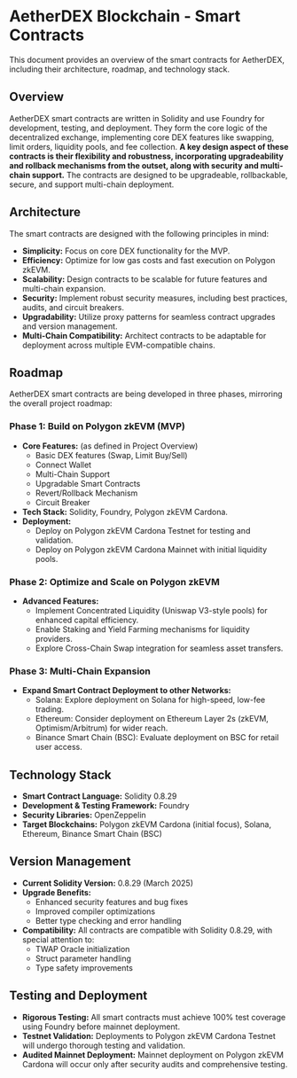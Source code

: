 # AetherDEX Blockchain - Smart Contracts

This document provides an overview of the smart contracts for AetherDEX, including their architecture, roadmap, and technology stack.

## Overview

AetherDEX smart contracts are written in Solidity and use Foundry for development, testing, and deployment. They form the core logic of the decentralized exchange, implementing core DEX features like swapping, limit orders, liquidity pools, and fee collection. **A key design aspect of these contracts is their flexibility and robustness, incorporating upgradeability and rollback mechanisms from the outset, along with security and multi-chain support.** The contracts are designed to be upgradeable, rollbackable, secure, and support multi-chain deployment.

## Architecture

The smart contracts are designed with the following principles in mind:

-   **Simplicity:** Focus on core DEX functionality for the MVP.
-   **Efficiency:** Optimize for low gas costs and fast execution on Polygon zkEVM.
-   **Scalability:** Design contracts to be scalable for future features and multi-chain expansion.
-   **Security:** Implement robust security measures, including best practices, audits, and circuit breakers.
-   **Upgradability:** Utilize proxy patterns for seamless contract upgrades and version management.
-   **Multi-Chain Compatibility:** Architect contracts to be adaptable for deployment across multiple EVM-compatible chains.

## Roadmap

AetherDEX smart contracts are being developed in three phases, mirroring the overall project roadmap:

### Phase 1: Build on Polygon zkEVM (MVP)

-   **Core Features:** (as defined in Project Overview)
    -   Basic DEX features (Swap, Limit Buy/Sell)
    -   Connect Wallet
    -   Multi-Chain Support
    -   Upgradable Smart Contracts
    -   Revert/Rollback Mechanism
    -   Circuit Breaker
-   **Tech Stack:** Solidity, Foundry, Polygon zkEVM Cardona.
-   **Deployment:** 
    -   Deploy on Polygon zkEVM Cardona Testnet for testing and validation.
    -   Deploy on Polygon zkEVM Cardona Mainnet with initial liquidity pools.

### Phase 2: Optimize and Scale on Polygon zkEVM

-   **Advanced Features:**
    -   Implement Concentrated Liquidity (Uniswap V3-style pools) for enhanced capital efficiency.
    -   Enable Staking and Yield Farming mechanisms for liquidity providers.
    -   Explore Cross-Chain Swap integration for seamless asset transfers.

### Phase 3: Multi-Chain Expansion

-   **Expand Smart Contract Deployment to other Networks:**
    -   Solana: Explore deployment on Solana for high-speed, low-fee trading.
    -   Ethereum: Consider deployment on Ethereum Layer 2s (zkEVM, Optimism/Arbitrum) for wider reach.
    -   Binance Smart Chain (BSC): Evaluate deployment on BSC for retail user access.

## Technology Stack

-   **Smart Contract Language:** Solidity 0.8.29
-   **Development & Testing Framework:** Foundry
-   **Security Libraries:** OpenZeppelin
-   **Target Blockchains:** Polygon zkEVM Cardona (initial focus), Solana, Ethereum, Binance Smart Chain (BSC)

## Version Management

-   **Current Solidity Version:** 0.8.29 (March 2025)
-   **Upgrade Benefits:**
    -   Enhanced security features and bug fixes
    -   Improved compiler optimizations
    -   Better type checking and error handling
-   **Compatibility:** All contracts are compatible with Solidity 0.8.29, with special attention to:
    -   TWAP Oracle initialization
    -   Struct parameter handling
    -   Type safety improvements

## Testing and Deployment

-   **Rigorous Testing:** All smart contracts must achieve 100% test coverage using Foundry before mainnet deployment.
-   **Testnet Validation:** Deployments to Polygon zkEVM Cardona Testnet will undergo thorough testing and validation.
-   **Audited Mainnet Deployment:** Mainnet deployment on Polygon zkEVM Cardona will occur only after security audits and comprehensive testing.

